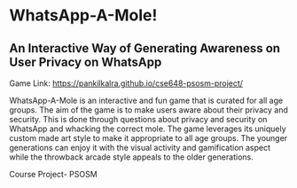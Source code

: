 # WhatsApp-A-Mole!
## An Interactive Way of Generating Awareness on User Privacy on WhatsApp

Game Link: https://pankilkalra.github.io/cse648-psosm-project/

WhatsApp-A-Mole is an interactive and fun game that is curated for all age groups. The aim of the game is to make users aware about their privacy and security. This is done through questions about privacy and security on WhatsApp and whacking the correct mole. The game leverages its uniquely custom made art style to make it appropriate to all age groups. The younger generations can enjoy it with the visual activity and gamification aspect while the throwback arcade style appeals to the older generations.


Course Project- PSOSM
